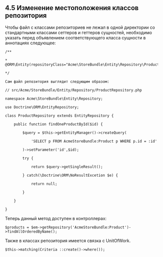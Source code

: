 ## 4.5 Изменение местоположения классов репозитория

Чтобы файл с классами репозиториев не лежал в одной директории со стандартными классами сеттеров и геттеров сущностей, необходимо указать перед объявлением соответствующего класса сущности в аннотациях следующее:

```
/**

* @ORM\Entity(repositoryClass="Acme\StoreBundle\Entity\Repository\ProductRepository")

*/

Сам файл репозитория выглядит следующим образом:

// src/Acme/StoreBundle/Entity/Repository/ProductRepository.php

namespace Acme\StoreBundle\Entity\Repository;

use Doctrine\ORM\EntityRepository;

class ProductRepository extends EntityRepository {

    public function findOneProductById($id) {

        $query = $this->getEntityManager()->createQuery(

            'SELECT p FROM AcmeStoreBundle:Product p WHERE p.id = :id'

        )->setParameter('id',$id);

        try {

            return $query->getSingleResult();

        } catch(\Doctrine\ORM\NoResultExcetion $e) {

            return null;

        }

    }

}
```

Теперь данный метод доступен в контроллерах:

```$products = $em->getRepository('AcmeStoreBundle:Product')->findAllOrderedByName();```

Также в классах репозитория имеется связка с UnitOfWork.

```$this->matching(Criteria ::create()->where());```